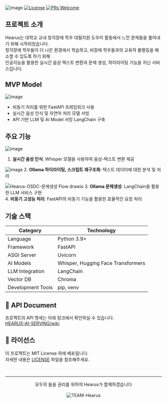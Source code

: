 ![image](https://github.com/user-attachments/assets/9be2766a-7aed-4c24-a1db-16652bb706fd)
[![License](https://img.shields.io/badge/License-MIT-blue.svg)](https://opensource.org/licenses/MIT)
[![PRs Welcome](https://img.shields.io/badge/PRs-welcome-brightgreen.svg)](http://makeapullrequest.com)

## 프로젝트 소개
Hearus는 대학교 교내 청각장애 학우 대필지원 도우미 활동에서 느낀 문제들을 풀어내기 위해 시작되었습니다. </br>
청각장애 학우들이 더 나은 환경에서 학습하고, 비장애 학우들과의 교육적 불평등을 해소할 수 있도록 하기 위해 </br>
인공지능을 활용한 실시간 음성 텍스트 변환과 문제 생성, 하이라이팅 기능을 지닌 서비스입니다.

## MVP Model
![image](https://github.com/user-attachments/assets/6b86e0fc-93fa-4fc4-a77f-1750009f4488)
- 비동기 처리를 위한 FastAPI 프레임워크 사용
- 실시간 음성 인식 및 자연어 처리 모델 서빙
- API 기반 LLM 및 AI Model 서빙 LangChain 구축

## 주요 기능
![image](https://github.com/user-attachments/assets/56a70ea8-b17e-417a-aeb2-a219a531a3c8)
1. **실시간 음성 인식**: Whisper 모델을 사용하여 음성-텍스트 변환 제공

![image](https://github.com/user-attachments/assets/03b429eb-5157-45be-a542-10a368d782a7)
2. **Ollama 하이라이팅, 스크립트 재구조화**: 텍스트 데이터에 대한 분석 및 처리

![Hearus-OSDC-문제생성 Flow drawio](https://github.com/user-attachments/assets/2e279113-94a1-4110-85fb-0e464e92e12d)
3. **Ollama 문제생성**: LangChain을 활용한 LLM 서비스 구현
</br>
4. **비동기 고성능 처리**: FastAPI의 비동기 기능을 활용한 효율적인 요청 처리

## 기술 스택
| Category | Technology |
|----------|------------|
| Language | Python 3.9+ |
| Framework | FastAPI |
| ASGI Server | Uvicorn |
| AI Models | Whisper, Hugging Face Transformers |
| LLM Integration | LangChain |
| Vector DB | Chroma |
| Development Tools | pip, venv |

## 📂 API Document
프로젝트의 API 명세는 아래 링크에서 확인하실 수 있습니다.
</br>
[HEARUS-AI-SERVING/wiki](https://github.com/TEAM-Hearus/HEARUS-AI-SERVING/wiki)

## 📄 라이선스
이 프로젝트는 MIT License 하에 배포됩니다. 
</br>
자세한 내용은 [LICENSE](https://github.com/TEAM-Hearus/HEARUS-AI-SERVING/blob/main/LICENSE) 파일을 참조해주세요.

</br>

---
<p align="center">
  모두의 들을 권리를 위하여 Hearus가 함께하겠습니다
  </br></br>
  <img src="https://img.shields.io/badge/TEAM-Hearus-FF603D?style=for-the-badge" alt="TEAM-Hearus">
</p>
